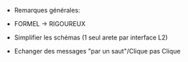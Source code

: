 - Remarques générales:

- FORMEL -> RIGOUREUX
- Simplifier les schémas (1 seul arete par interface L2)
- Echanger des messages "par un saut"/Clique pas Clique